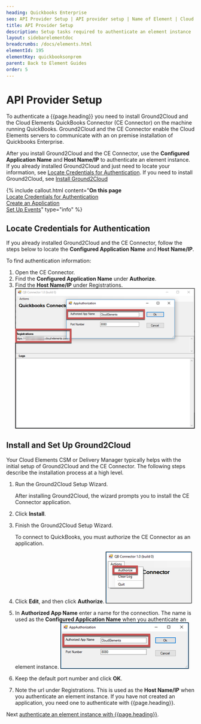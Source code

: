 ```yaml
---
heading: Quickbooks Enterprise
seo: API Provider Setup | API provider setup | Name of Element | Cloud Elements API Docs
title: API Provider Setup
description: Setup tasks required to authenticate an element instance
layout: sidebarelementdoc
breadcrumbs: /docs/elements.html
elementId: 195
elementKey: quickbooksonprem
parent: Back to Element Guides
order: 5
---
```


# API Provider Setup

To authenticate a {{page.heading}} you need to install Ground2Cloud and the Cloud Elements QuickBooks Connector (CE Connector) on the machine running QuickBooks. Ground2Cloud and the CE Connector enable the Cloud Elements servers to communicate with an on premise installation of Quickbooks Enterprise.

After you install Ground2Cloud and the CE Connector, use the **Configured Application Name** and **Host Name/IP** to authenticate an element instance. If you already installed Ground2Cloud and just need to locate your information, see [Locate Credentials for Authentication](#locate-credentials-for-authentication). If you need to install Ground2Cloud, see [Install Ground2Cloud](#install-ground2cloud)

{% include callout.html content="<strong>On this page</strong></br><a href=#locate-credentials-for-authentication>Locate Credentials for Authentication</a></br><a href=#create-an-application>Create an Application</a></br><a href=#set-up-events>Set Up Events</a>" type="info" %}

## Locate Credentials for Authentication

If you already installed Ground2Cloud and the CE Connector, follow the steps below to locate the **Configured Application Name** and **Host Name/IP**.

To find authentication information:

1. Open the CE Connector.
2. Find the **Configured Application Name** under **Authorize**.
3. Find the **Host Name/IP** under Registrations.
![Authentication Information](img/info.png)

## Install and Set Up Ground2Cloud

Your Cloud Elements CSM or Delivery Manager typically helps with the initial setup of Ground2Cloud and the CE Connector. The following steps describe the installation process at a high level.

1. Run the Ground2Cloud Setup Wizard.

    After installing Ground2Cloud, the wizard prompts you to install the CE Connector application.

3. Click **Install**.
4. Finish the Ground2Cloud Setup Wizard.

    To connect to QuickBooks, you must authorize the CE Connector as an application.

4. Click **Edit**, and then click **Authorize**.
![Authorize](img/authorize.png)
4. In **Authorized App Name** enter a name for the connection. The name is used as the **Configured Application Name** when you authenticate an element instance.
![Authorization Window](img/auth-window.png)
5. Keep the default port number and click **OK**.
6. Note the url under Registrations. This is used as the **Host Name/IP** when you authenticate an element instance.
If you have not created an application, you need one to authenticate with {{page.heading}}.

Next [authenticate an element instance with {{page.heading}}](authenticate.html).
